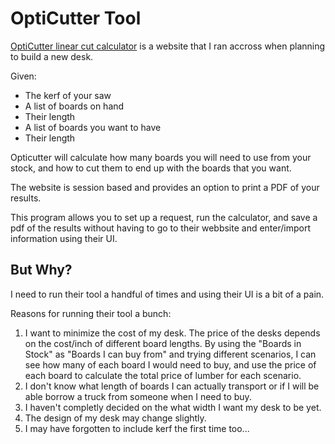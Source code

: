 ﻿# OptiCutter Tool

[OptiCutter linear cut calculator](https://www.opticutter.com/linear-cut-list-calculator) is a website that I ran accross when planning to build a new desk.

Given:
 * The kerf of your saw
 * A list of boards on hand
 * Their length
 * A list of boards you want to have
 * Their length

Opticutter will calculate how many boards you will need to use from your stock, and how to cut them to end up with the boards that you want.

The website is session based and provides an option to print a PDF of your results.

This program allows you to set up a request, run the calculator, and save a pdf of the results without having to go to their webbsite and enter/import information using their UI.

## But Why?
I need to run their tool a handful of times and using their UI is a bit of a pain.


Reasons for running their tool a bunch:
1. I want to minimize the cost of my desk. The price of the desks depends on the cost/inch of different board lengths. By using the "Boards in Stock" as "Boards I can buy from" and trying different scenarios, I can see how many of each board I would need to buy, and use the price of each board to calculate the total price of lumber for each scenario.  
2. I don't know what length of boards I can actually transport or if I will be able borrow a truck from someone when I need to buy.
3. I haven't completly decided on the what width I want my desk to be yet.
4. The design of my desk may change slightly. 
5. I may have forgotten to include kerf the first time too...

